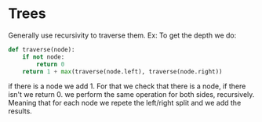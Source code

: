 # Trees

Generally use recursivity to traverse them.
Ex:
To get the depth we do:

```python
def traverse(node):
    if not node:
        return 0
    return 1 + max(traverse(node.left), traverse(node.right))
```

if there is a node we add 1. For that we check that there is a node, if there isn't we return 0. we perform the same operation for both sides, recursively. Meaning that for each node we repete
the left/right split and we add the results.
